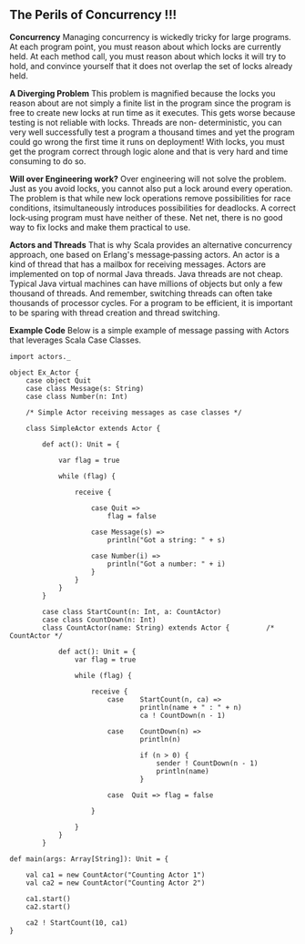 The Perils of Concurrency !!!
---

**Concurrency**Managing concurrency is wickedly tricky for large programs. At each program point, you must reason about which locks are currently held. At each method call, you must reason about which locks it will try to hold, and convince yourself that it does not overlap the set of locks already held.
**A Diverging Problem**This problem is magnified because the locks you reason about are not simply a finite list in the program since the program is free to create new locks at run time as it executes. This gets worse because testing is not reliable with locks. Threads are non‐ deterministic, you can very well successfully test a program a thousand times and yet the program could go wrong the first time it runs on deployment! With locks, you must get the program correct through logic alone and that is very hard and time consuming to do so.
**Will over Engineering work?**Over engineering will not solve the problem. Just as you avoid locks, you cannot also put a lock around every operation. The problem is that while new lock operations remove possibilities for race conditions, itsimultaneously introduces possibilities for deadlocks. A correct lock‐using program must have neither of these. Net net, there is no good way to fix locks and make them practical to use.
**Actors and Threads**That is why Scala provides an alternative concurrency approach, one based on Erlang's message‐passing actors. An actor is a kind of thread that has a mailbox for receiving messages. Actors are implemented on top of normal Java threads. Java threads are not cheap. Typical Java virtual machines can have millions of objects but only a few thousand of threads. And remember, switching threads can often take thousands of processor cycles. For a program to be efficient, it is important to be sparing with thread creation and thread switching.

**Example Code**Below is a simple example of message passing with Actors that leverages Scala Case Classes.


```
import actors._

object Ex_Actor {
    case object Quit
    case class Message(s: String)
    case class Number(n: Int)

    /* Simple Actor receiving messages as case classes */
    
    class SimpleActor extends Actor {
        
        def act(): Unit = {
            
            var flag = true
            
            while (flag) {

                receive {

                    case Quit =>
                        flag = false

                    case Message(s) =>
                        println("Got a string: " + s)

                    case Number(i) =>
                        println("Got a number: " + i)
                    }
                }
            }
        }

        case class StartCount(n: Int, a: CountActor)
        case class CountDown(n: Int)
        class CountActor(name: String) extends Actor {         /* CountActor */
            
            def act(): Unit = {
                var flag = true

                while (flag) {
                    
                    receive {
                        case    StartCount(n, ca) =>
                                println(name + " : " + n)
                                ca ! CountDown(n - 1)
                        
                        case    CountDown(n) =>
                                println(n)
                                
                                if (n > 0) {
                                    sender ! CountDown(n - 1)
                                    println(name)
                                }
                      
                        case  Quit => flag = false

                    }

                }
            }
        }

def main(args: Array[String]): Unit = {
    
    val ca1 = new CountActor("Counting Actor 1")
    val ca2 = new CountActor("Counting Actor 2")
    
    ca1.start()
    ca2.start()
    
    ca2 ! StartCount(10, ca1)
}
```
      
